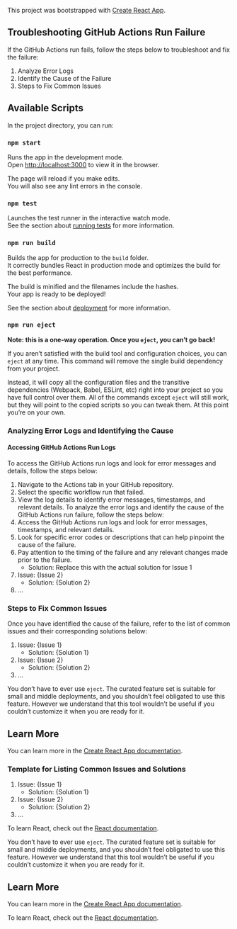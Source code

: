 This project was bootstrapped with [Create React App](https://github.com/facebook/create-react-app).

## Troubleshooting GitHub Actions Run Failure

If the GitHub Actions run fails, follow the steps below to troubleshoot and fix the failure:
1. Analyze Error Logs
2. Identify the Cause of the Failure
3. Steps to Fix Common Issues

## Available Scripts

In the project directory, you can run:

### `npm start`

Runs the app in the development mode.<br>
Open [http://localhost:3000](http://localhost:3000) to view it in the browser.

The page will reload if you make edits.<br>
You will also see any lint errors in the console.

### `npm test`

Launches the test runner in the interactive watch mode.<br>
See the section about [running tests](https://facebook.github.io/create-react-app/docs/running-tests) for more information.

### `npm run build`

Builds the app for production to the `build` folder.<br>
It correctly bundles React in production mode and optimizes the build for the best performance.

The build is minified and the filenames include the hashes.<br>
Your app is ready to be deployed!

See the section about [deployment](https://facebook.github.io/create-react-app/docs/deployment) for more information.

### `npm run eject`

**Note: this is a one-way operation. Once you `eject`, you can’t go back!**

If you aren’t satisfied with the build tool and configuration choices, you can `eject` at any time. This command will remove the single build dependency from your project.

Instead, it will copy all the configuration files and the transitive dependencies (Webpack, Babel, ESLint, etc) right into your project so you have full control over them. All of the commands except `eject` will still work, but they will point to the copied scripts so you can tweak them. At this point you’re on your own.

### Analyzing Error Logs and Identifying the Cause

#### Accessing GitHub Actions Run Logs

To access the GitHub Actions run logs and look for error messages and details, follow the steps below:
1. Navigate to the Actions tab in your GitHub repository.
2. Select the specific workflow run that failed.
3. View the log details to identify error messages, timestamps, and relevant details.
To analyze the error logs and identify the cause of the GitHub Actions run failure, follow the steps below:
1. Access the GitHub Actions run logs and look for error messages, timestamps, and relevant details.
2. Look for specific error codes or descriptions that can help pinpoint the cause of the failure.
3. Pay attention to the timing of the failure and any relevant changes made prior to the failure.
   - Solution: Replace this with the actual solution for Issue 1
2. Issue: {Issue 2}
   - Solution: {Solution 2}
3. ...

### Steps to Fix Common Issues
Once you have identified the cause of the failure, refer to the list of common issues and their corresponding solutions below:
1. Issue: {Issue 1}
   - Solution: {Solution 1}
2. Issue: {Issue 2}
   - Solution: {Solution 2}
3. ...

You don’t have to ever use `eject`. The curated feature set is suitable for small and middle deployments, and you shouldn’t feel obligated to use this feature. However we understand that this tool wouldn’t be useful if you couldn’t customize it when you are ready for it.

## Learn More

You can learn more in the [Create React App documentation](https://facebook.github.io/create-react-app/docs/getting-started).

### Template for Listing Common Issues and Solutions
1. Issue: {Issue 1}
   - Solution: {Solution 1}
2. Issue: {Issue 2}
   - Solution: {Solution 2}
3. ...

To learn React, check out the [React documentation](https://reactjs.org/).

You don’t have to ever use `eject`. The curated feature set is suitable for small and middle deployments, and you shouldn’t feel obligated to use this feature. However we understand that this tool wouldn’t be useful if you couldn’t customize it when you are ready for it.

## Learn More

You can learn more in the [Create React App documentation](https://facebook.github.io/create-react-app/docs/getting-started).

To learn React, check out the [React documentation](https://reactjs.org/).
